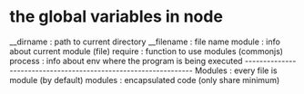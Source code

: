 <h1> the global variables in node </h1>
__dirname : path to current directory
__filename : file name
module : info about current module (file)
require : function to use modules (commonjs)
process : info about env where the program is being executed
----------------------------------------------------------------
Modules :
every file is module (by default)
modules : encapsulated code (only share minimum)
